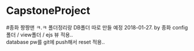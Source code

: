 # CapstoneProject

#종화 짱짱맨 ㅋ.ㅋ
폴더정리랑 DB폴더 따로 만들 예정 2018-01-27. by 종화
config폴더 / view폴더 / ejs 뷰 적용..  
database pw를 git에 push해서 reset 적용..  
